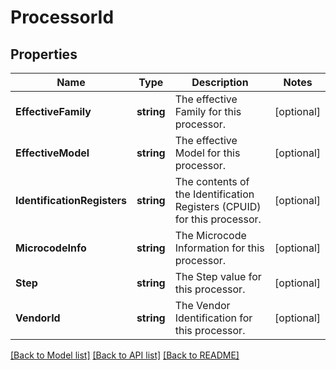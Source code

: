 # ProcessorId

## Properties
Name | Type | Description | Notes
------------ | ------------- | ------------- | -------------
**EffectiveFamily** | **string** | The effective Family for this processor. | [optional] 
**EffectiveModel** | **string** | The effective Model for this processor. | [optional] 
**IdentificationRegisters** | **string** | The contents of the Identification Registers (CPUID) for this processor. | [optional] 
**MicrocodeInfo** | **string** | The Microcode Information for this processor. | [optional] 
**Step** | **string** | The Step value for this processor. | [optional] 
**VendorId** | **string** | The Vendor Identification for this processor. | [optional] 

[[Back to Model list]](../README.md#documentation-for-models) [[Back to API list]](../README.md#documentation-for-api-endpoints) [[Back to README]](../README.md)


